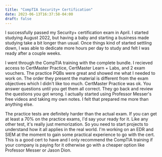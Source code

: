 ```yaml
---
title: "CompTIA Security+ Certification"
date: 2023-06-13T16:37:58-04:00
draft: false
---
```


I successfully passed my Security+ certification exam in April. I started studying August 2022, but having a baby and starting a business made studying take a bit longer than usual. Once things kind of started settling down, I was able to dedicate more hours per day to study and felt I was ready after a couple weeks. 

I went through the CompTIA training with the complete bundle. I recieved access to CertMaster Practice, CertMaster Learn + Labs, and 2 exam vouchers. The practice PQBs were great and showed me what I needed to work on. The order they present the material is different from the exam objectives which I didn't like too much. CertMaster Practice was ok. You answer questions until you get them all correct. They go back and review the questions you got wrong. I actually started using Professor Messer's free videos and taking my own notes. I felt that prepared me more than anything else.

The practice tests are definitely harder than the actual exam. If you can get at least a 70% on the practice exams, I'd say your ready for it. Like any other test, it's really just memorization. So you need to start projects to understand how it all applies in the real world. I'm working on an EDR and SIEM at the moment to gain some practical experience to go with the cert. This is a good cert to have and I only recommend the CompTIA training if your company is paying for it otherwise go with a cheaper option like Professor Messer or Jason Dion.
